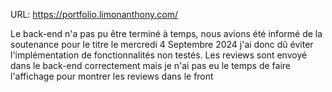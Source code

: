 URL: https://portfolio.limonanthony.com/

Le back-end n'a pas pu être terminé à temps, nous avions été informé de la soutenance pour le titre le mercredi 4 Septembre 2024 j'ai donc dû éviter l'implémentation de fonctionnalités non testés. Les reviews sont envoyé dans le back-end correctement mais je n'ai pas eu le temps de faire l'affichage pour montrer les reviews dans le front
